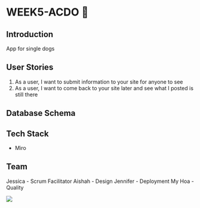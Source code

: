 # WEEK5-ACDO :dog:

## Introduction
App for single dogs

## User Stories
1. As a user, I want to submit information to your site for anyone to see 
2. As a user, I want to come back to your site later and see what I posted is still there

## Database Schema


## Tech Stack
* Miro

## Team
Jessica - Scrum Facilitator
Aishah - Design
Jennifer - Deployment
My Hoa - Quality

![](https://files.slack.com/files-pri/TJ91QJ800-F018BST9MQF/image.png)
